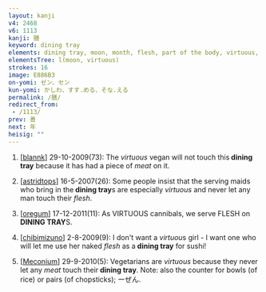 ```yaml
---
layout: kanji
v4: 2468
v6: 1113
kanji: 膳
keyword: dining tray
elements: dining tray, moon, month, flesh, part of the body, virtuous, horns, sheep, mouth
elementsTree: l(moon, virtuous)
strokes: 16
image: E886B3
on-yomi: ゼン、セン
kun-yomi: かしわ、すす.める、そな.える
permalink: /膳/
redirect_from:
 - /1113/
prev: 善
next: 年
heisig: ""
---
```


1) [<a href="http://kanji.koohii.com/profile/blannk">blannk</a>] 29-10-2009(73): The <em>virtuous</em> vegan will not touch this<strong> dining tray</strong> because it has had a piece of <em>meat</em> on it.

2) [<a href="http://kanji.koohii.com/profile/astridtops">astridtops</a>] 16-5-2007(26): Some people insist that the serving maids who bring in the<strong> dining tray</strong>s are especially <em>virtuous</em> and never let any man touch their <em>flesh</em>.

3) [<a href="http://kanji.koohii.com/profile/oregum">oregum</a>] 17-12-2011(11): As VIRTUOUS cannibals, we serve FLESH on<strong> DINING TRAY</strong>S.

4) [<a href="http://kanji.koohii.com/profile/chibimizuno">chibimizuno</a>] 2-8-2009(9): I don&#039;t want a <em>virtuou</em>s girl - I want one who will let me use her naked <em>flesh</em> as a<strong> dining tray</strong> for sushi!

5) [<a href="http://kanji.koohii.com/profile/Meconium">Meconium</a>] 29-9-2010(5): Vegetarians are <em>virtuous</em> because they never let any <em>meat</em> touch their<strong> dining tray</strong>. Note: also the counter for bowls (of rice) or pairs (of chopsticks); ーぜん.

